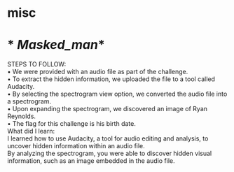 # **misc**
# * _Masked_man_*
STEPS TO FOLLOW: <br/>
•	We were provided with an audio file as part of the challenge. <br/>
•	To extract the hidden information, we uploaded the file to a tool called Audacity. <br/> 
•	By selecting the spectrogram view option, we converted the audio file into a spectrogram. <br/> 
•	Upon expanding the spectrogram, we discovered an image of Ryan Reynolds. <br/> 
•	The flag for this challenge is his birth date. <br/>
What did I learn: <br/>
I learned how to use Audacity, a tool for audio editing and analysis, to uncover hidden information within an audio file. <br/> 
By analyzing the spectrogram, you were able to discover hidden visual information, such as an image embedded in the audio file.

